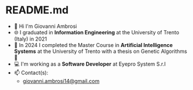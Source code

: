 # README.md

- 👋 Hi I'm Giovanni Ambrosi
- 🌐 I graduated in **Information Engineering** at the University of Trento (Italy) in 2021
- 🧠 In 2024 I completed the Master Course in **Artificial Intelligence Systems** at the University of Trento with a thesis on Genetic Algorithms 🐜
- 💻 I'm working as a **Software Developer** at Eyepro System S.r.l
- 📫 Contact(s):
  * giovanni.ambrosi14@gmail.com
